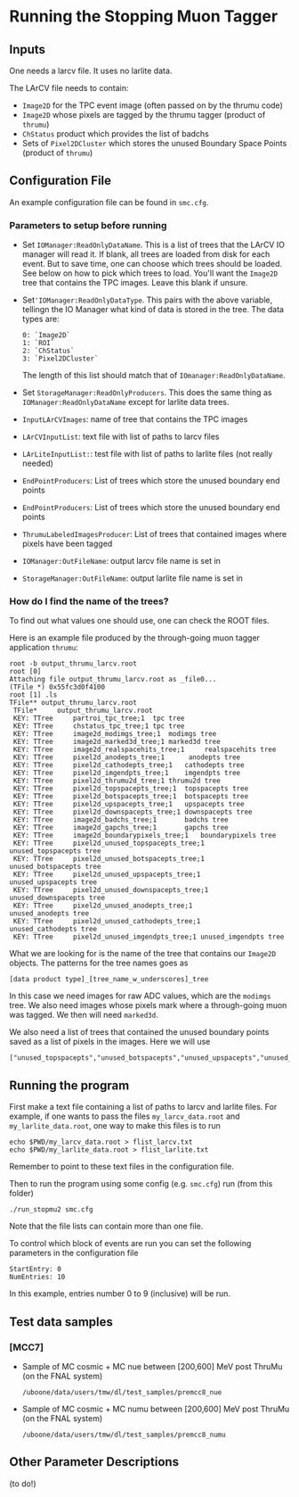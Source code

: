 # Running the Stopping Muon Tagger

## Inputs

One needs a larcv file. It uses no larlite data.

The LArCV file needs to contain:

  * `Image2D` for the TPC event image (often passed on by the thrumu code)
  * `Image2D` whose pixels are tagged by the thrumu tagger (product of `thrumu`)
  * `ChStatus` product which provides the list of badchs
  * Sets of `Pixel2DCluster` which stores the unused Boundary Space Points (product of `thrumu`)

## Configuration File

An example configuration file can be found in `smc.cfg`.

### Parameters to setup before running

  * Set `IOManager:ReadOnlyDataName`. This is a list of trees that the LArCV IO manager will read it. If blank, all trees are loaded from disk for each event. But to save time, one can choose which trees should be loaded.  See below on how to pick which trees to load.  You'll want the `Image2D` tree that contains the TPC images. Leave this blank if unsure.
  * Set`'IOManager:ReadOnlyDataType`. This pairs with the above variable, tellingn the IO Manager what kind of data is stored in the tree. The data types are:

        0: `Image2D`
        1: `ROI`
        2: `ChStatus`
        3: `Pixel2DCluster`

    The length of this list should match that of `IOmanager:ReadOnlyDataName`.

  * Set `StorageManager:ReadOnlyProducers`. This does the same thing as `IOManager:ReadOnlyDataName` except for larlite data trees.
  * `InputLArCVImages`: name of tree that contains the TPC images
  * `LArCVInputList`: text file with list of paths to larcv files
  * `LArLiteInputList:`: test file with list of paths to larlite files (not really needed)
  * `EndPointProducers`: List of trees which store the unused boundary end points
  * `EndPointProducers`: List of trees which store the unused boundary end points
  * `ThrumuLabeledImagesProducer`: List of trees that contained images where pixels have been tagged
  * `IOManager:OutFileName`: output larcv file name is set in 
  * `StorageManager:OutFileName`: output larlite file name is set in 

### How do I find the name of the trees?

To find out what values one should use, one can check the ROOT files.

Here is an example file produced by the through-going muon tagger application `thrumu`:

    root -b output_thrumu_larcv.root 
    root [0]
    Attaching file output_thrumu_larcv.root as _file0...
    (TFile *) 0x55fc3d0f4100
    root [1] .ls
    TFile**	output_thrumu_larcv.root
     TFile*		output_thrumu_larcv.root
     KEY: TTree		partroi_tpc_tree;1	tpc tree
     KEY: TTree		chstatus_tpc_tree;1	tpc tree
     KEY: TTree		image2d_modimgs_tree;1	modimgs tree
     KEY: TTree		image2d_marked3d_tree;1	marked3d tree
     KEY: TTree		image2d_realspacehits_tree;1	 realspacehits tree
     KEY: TTree		pixel2d_anodepts_tree;1		 anodepts tree
     KEY: TTree		pixel2d_cathodepts_tree;1	cathodepts tree
     KEY: TTree		pixel2d_imgendpts_tree;1	imgendpts tree
     KEY: TTree		pixel2d_thrumu2d_tree;1	thrumu2d tree
     KEY: TTree		pixel2d_topspacepts_tree;1	topspacepts tree
     KEY: TTree		pixel2d_botspacepts_tree;1	botspacepts tree
     KEY: TTree		pixel2d_upspacepts_tree;1	upspacepts tree
     KEY: TTree		pixel2d_downspacepts_tree;1	downspacepts tree
     KEY: TTree		image2d_badchs_tree;1		badchs tree
     KEY: TTree		image2d_gapchs_tree;1		gapchs tree
     KEY: TTree		image2d_boundarypixels_tree;1	boundarypixels tree
     KEY: TTree		pixel2d_unused_topspacepts_tree;1	       unused_topspacepts tree
     KEY: TTree		pixel2d_unused_botspacepts_tree;1	       unused_botspacepts tree
     KEY: TTree	 	pixel2d_unused_upspacepts_tree;1	       unused_upspacepts tree
     KEY: TTree	 	pixel2d_unused_downspacepts_tree;1	       unused_downspacepts tree
     KEY: TTree	 	pixel2d_unused_anodepts_tree;1		       unused_anodepts tree
     KEY: TTree	 	pixel2d_unused_cathodepts_tree;1	       unused_cathodepts tree
     KEY: TTree		pixel2d_unused_imgendpts_tree;1	unused_imgendpts tree

What we are looking for is the name of the tree that contains our `Image2D` objects.  The patterns for the tree names goes as

    [data product type]_[tree_name_w_underscores]_tree
    
In this case we need images for raw ADC values, which are the `modimgs` tree.
We also need images whose pixels mark where a through-going muon was tagged.
We then will need `marked3d`.

We also need a list of trees that contained the unused boundary points saved as a list of pixels in the images.
Here we will use

    ["unused_topspacepts","unused_botspacepts","unused_upspacepts","unused_downspacepts","unused_anodepts","unused_cathodepts","unused_imgendpts"]

## Running the program

First make a text file containing a list of paths to larcv and larlite files.
For example, if one wants to pass the files `my_larcv_data.root` and `my_larlite_data.root`, one way to make this files is to run

    echo $PWD/my_larcv_data.root > flist_larcv.txt
    echo $PWD/my_larlite_data.root > flist_larlite.txt

Remember to point to these text files in the configuration file.

Then to run the program using some config (e.g. `smc.cfg`) run (from this folder)

    ./run_stopmu2 smc.cfg


Note that the file lists can contain more than one file.

To control which block of events are run you can set the following parameters in the configuration file

    StartEntry: 0
    NumEntries: 10

In this example, entries number 0 to 9 (inclusive) will be run.

## Test data samples

### [MCC7]

  * Sample of MC cosmic + MC nue between [200,600] MeV post ThruMu (on the FNAL system)

        /uboone/data/users/tmw/dl/test_samples/premcc8_nue

  * Sample of MC cosmic + MC numu between [200,600] MeV post ThruMu (on the FNAL system)

        /uboone/data/users/tmw/dl/test_samples/premcc8_numu

## Other Parameter Descriptions

(to do!)

